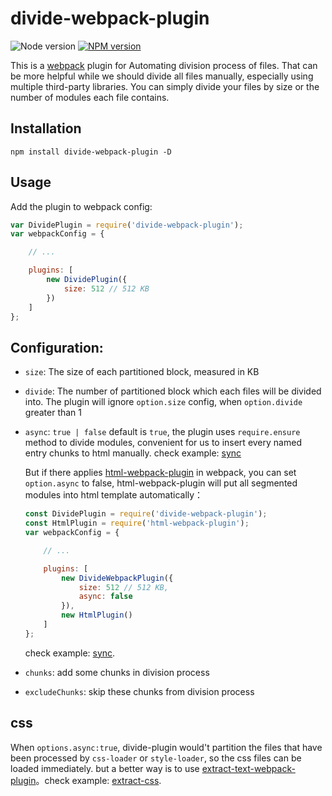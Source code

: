 # divide-webpack-plugin

![Node version][node-image] [![NPM version][npm-image]][npm-url]

This is a [webpack](http://webpack.github.io/) plugin for Automating division process of files. That can be more helpful while we should divide all files manually, especially using multiple third-party libraries. You can simply divide your files by size or the number of modules each file contains.

## Installation

```
npm install divide-webpack-plugin -D
```

## Usage

Add the plugin to webpack config:

```javascript
var DividePlugin = require('divide-webpack-plugin');
var webpackConfig = {

    // ...

    plugins: [
        new DividePlugin({
            size: 512 // 512 KB
        })
    ]
};
```

## Configuration:

- `size`: The size of each partitioned block, measured in KB
- `divide`: The number of partitioned block which each files will be divided into. The plugin will ignore `option.size` config, when `option.divide` greater than 1
- `async`: `true | false` default is `true`, the plugin uses `require.ensure` method to divide modules, convenient for us to insert every named entry chunks to html manually. check example: [sync](./examples/sync)

    But if there applies [html-webpack-plugin](https://github.com/jantimon/html-webpack-plugin) in webpack, you can set `option.async` to false, html-webpack-plugin will put all segmented modules into html template automatically：

    ```javascript
    const DividePlugin = require('divide-webpack-plugin');
    const HtmlPlugin = require('html-webpack-plugin');
    var webpackConfig = {

        // ...

        plugins: [
            new DivideWebpackPlugin({
                size: 512 // 512 KB,
                async: false
            }),
            new HtmlPlugin()
        ]
    };
    ```

    check example: [sync](./examples/sync).

- `chunks`: add some chunks in division process
- `excludeChunks`: skip these chunks from division process

## css

When `options.async:true`, divide-plugin would't partition the files that have been processed by `css-loader` or `style-loader`, so the css files can be loaded immediately. but a better way is to use [extract-text-webpack-plugin](https://github.com/webpack-contrib/extract-text-webpack-plugin)。check example: [extract-css](./examples/extract-css).

[npm-url]: https://www.npmjs.com/package/divide-webpack-plugin
[npm-image]: https://img.shields.io/npm/v/divide-webpack-plugin.svg
[node-image]: https://img.shields.io/node/v/divide-webpack-plugin.svg
